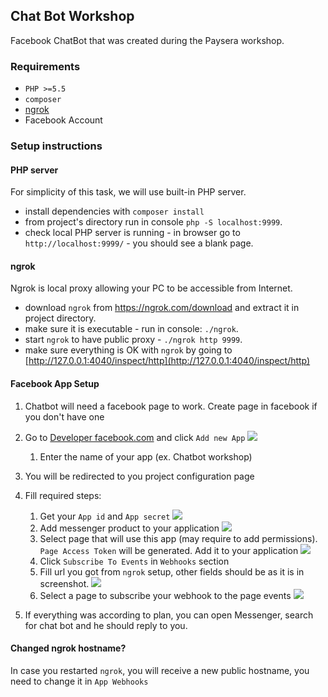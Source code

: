 ## Chat Bot Workshop

Facebook ChatBot that was created during the Paysera workshop.

### Requirements
 * `PHP >=5.5`
 * `composer`
 * [ngrok](https://ngrok.com/download)
 * Facebook Account
 
### Setup instructions
 
 #### PHP server
 For simplicity of this task, we will use built-in PHP server.
 * install dependencies with `composer install`
 * from project's directory run in console `php -S localhost:9999`.
 * check local PHP server is running - in browser go to `http://localhost:9999/` - you should see a blank page.
 
 #### ngrok
 Ngrok is local proxy allowing your PC to be accessible from Internet.
 * download `ngrok` from https://ngrok.com/download and extract it in project directory.
 * make sure it is executable - run in console: `./ngrok`.
 * start `ngrok` to have public proxy - `./ngrok http 9999`.
 * make sure everything is OK with `ngrok` by going to [http://127.0.0.1:4040/inspect/http](http://127.0.0.1:4040/inspect/http)

 #### Facebook App Setup
 
 1. Chatbot will need a facebook page to work. Create page in facebook if you don't have one 
 1. Go to [Developer facebook.com](https://developers.facebook.com) and click `Add new App`
  ![](doc/1.png)
    1. Enter the name of your app (ex. Chatbot workshop)

 1. You will be redirected to you project configuration page
 1. Fill required steps: 
    1. Get your `App id` and `App secret` ![](doc/2.png)
    1. Add messenger product to your application ![](doc/3.png)
    1. Select page that will use this app (may require to add permissions). `Page Access Token` will be generated. Add it to your application ![](doc/4.png)
    1. Click `Subscribe To Events` in `Webhooks` section
    1. Fill url you got from `ngrok` setup, other fields should be as it is in screenshot. ![](doc/5.png) 
    1. Select a page to subscribe your webhook to the page events ![](doc/6.png)
 1. If everything was according to plan, you can open Messenger, search for chat bot and he should reply to you.

 #### Changed ngrok hostname?
 In case you restarted `ngrok`, you will receive a new public hostname, you need to change it in `App Webhooks`
